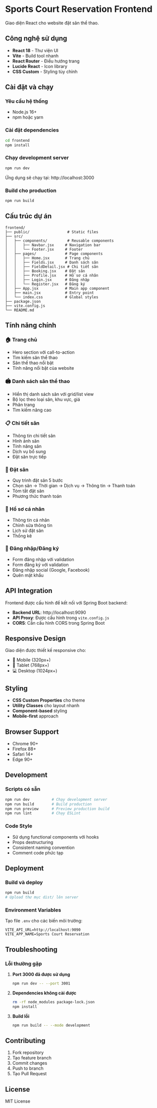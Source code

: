 # Sports Court Reservation Frontend

Giao diện React cho website đặt sân thể thao.

## Công nghệ sử dụng

- **React 18** - Thư viện UI
- **Vite** - Build tool nhanh
- **React Router** - Điều hướng trang
- **Lucide React** - Icon library
- **CSS Custom** - Styling tùy chỉnh

## Cài đặt và chạy

### Yêu cầu hệ thống
- Node.js 16+ 
- npm hoặc yarn

### Cài đặt dependencies
```bash
cd frontend
npm install
```

### Chạy development server
```bash
npm run dev
```

Ứng dụng sẽ chạy tại: http://localhost:3000

### Build cho production
```bash
npm run build
```

## Cấu trúc dự án

```
frontend/
├── public/                 # Static files
├── src/
│   ├── components/         # Reusable components
│   │   ├── Navbar.jsx     # Navigation bar
│   │   └── Footer.jsx     # Footer
│   ├── pages/             # Page components
│   │   ├── Home.jsx       # Trang chủ
│   │   ├── Fields.jsx     # Danh sách sân
│   │   ├── FieldDetail.jsx # Chi tiết sân
│   │   ├── Booking.jsx    # Đặt sân
│   │   ├── Profile.jsx    # Hồ sơ cá nhân
│   │   ├── Login.jsx      # Đăng nhập
│   │   └── Register.jsx   # Đăng ký
│   ├── App.jsx            # Main app component
│   ├── main.jsx           # Entry point
│   └── index.css          # Global styles
├── package.json
├── vite.config.js
└── README.md
```

## Tính năng chính

### 🏠 Trang chủ
- Hero section với call-to-action
- Tìm kiếm sân thể thao
- Sân thể thao nổi bật
- Tính năng nổi bật của website

### 🏟️ Danh sách sân thể thao
- Hiển thị danh sách sân với grid/list view
- Bộ lọc theo loại sân, khu vực, giá
- Phân trang
- Tìm kiếm nâng cao

### 📋 Chi tiết sân
- Thông tin chi tiết sân
- Hình ảnh sân
- Tính năng sân
- Dịch vụ bổ sung
- Đặt sân trực tiếp

### 🎯 Đặt sân
- Quy trình đặt sân 5 bước
- Chọn sân → Thời gian → Dịch vụ → Thông tin → Thanh toán
- Tóm tắt đặt sân
- Phương thức thanh toán

### 👤 Hồ sơ cá nhân
- Thông tin cá nhân
- Chỉnh sửa thông tin
- Lịch sử đặt sân
- Thống kê

### 🔐 Đăng nhập/Đăng ký
- Form đăng nhập với validation
- Form đăng ký với validation
- Đăng nhập social (Google, Facebook)
- Quên mật khẩu

## API Integration

Frontend được cấu hình để kết nối với Spring Boot backend:

- **Backend URL**: http://localhost:9090
- **API Proxy**: Được cấu hình trong `vite.config.js`
- **CORS**: Cần cấu hình CORS trong Spring Boot

## Responsive Design

Giao diện được thiết kế responsive cho:
- 📱 Mobile (320px+)
- 📱 Tablet (768px+)
- 💻 Desktop (1024px+)

## Styling

- **CSS Custom Properties** cho theme
- **Utility Classes** cho layout nhanh
- **Component-based** styling
- **Mobile-first** approach

## Browser Support

- Chrome 90+
- Firefox 88+
- Safari 14+
- Edge 90+

## Development

### Scripts có sẵn

```bash
npm run dev          # Chạy development server
npm run build        # Build production
npm run preview      # Preview production build
npm run lint         # Chạy ESLint
```

### Code Style

- Sử dụng functional components với hooks
- Props destructuring
- Consistent naming convention
- Comment code phức tạp

## Deployment

### Build và deploy
```bash
npm run build
# Upload thư mục dist/ lên server
```

### Environment Variables
Tạo file `.env` cho các biến môi trường:
```
VITE_API_URL=http://localhost:9090
VITE_APP_NAME=Sports Court Reservation
```

## Troubleshooting

### Lỗi thường gặp

1. **Port 3000 đã được sử dụng**
   ```bash
   npm run dev -- --port 3001
   ```

2. **Dependencies không cài được**
   ```bash
   rm -rf node_modules package-lock.json
   npm install
   ```

3. **Build lỗi**
   ```bash
   npm run build -- --mode development
   ```

## Contributing

1. Fork repository
2. Tạo feature branch
3. Commit changes
4. Push to branch
5. Tạo Pull Request

## License

MIT License



